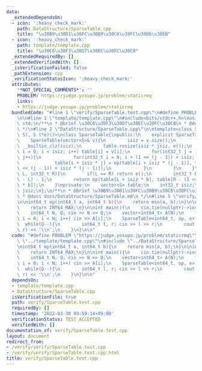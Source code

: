 ```yaml
---
data:
  _extendedDependsOn:
  - icon: ':heavy_check_mark:'
    path: DataStructure/SparseTable.cpp
    title: "\u30B9\u30D1\u30FC\u30B9\u30C6\u30FC\u30D6\u30EB"
  - icon: ':heavy_check_mark:'
    path: template/template.cpp
    title: "\u30C6\u30F3\u30D7\u30EC\u30FC\u30C8"
  _extendedRequiredBy: []
  _extendedVerifiedWith: []
  _isVerificationFailed: false
  _pathExtension: cpp
  _verificationStatusIcon: ':heavy_check_mark:'
  attributes:
    '*NOT_SPECIAL_COMMENTS*': ''
    PROBLEM: https://judge.yosupo.jp/problem/staticrmq
    links:
    - https://judge.yosupo.jp/problem/staticrmq
  bundledCode: "#line 1 \"verify/SparseTable.test.cpp\"\n#define PROBLEM \"https://judge.yosupo.jp/problem/staticrmq\"\
    \n\n#line 1 \"template/template.cpp\"\n#include<bits/stdc++.h>\nusing namespace\
    \ std;\n/**\n * @brief \u30C6\u30F3\u30D7\u30EC\u30FC\u30C8\n * @docs docs/template/template.md\n\
    \ */\n#line 2 \"DataStructure/SparseTable.cpp\"\n\ntemplate<class S, S (*op)(S,\
    \ S), S (*e)()>\nclass SparseTable{\npublic:\n    explicit SparseTable() = default;\n\
    \    SparseTable(vector<S>& v){\n        isiz = v.size();\n        jsiz = 32 -\
    \ __builtin_clz(isiz);\n        table.resize(isiz * jsiz, e());\n        for(int32_t\
    \ i = 0; i < isiz; i++) table[i] = v[i];\n        for(int32_t j = 1; j < jsiz;\
    \ j++){\n            for(int32_t i = 0; i + (1 << (j - 1)) < isiz; i++){\n   \
    \             table[i + isiz * j] = op(table[i + isiz * (j - 1)], table[i + (1\
    \ << (j - 1)) + isiz * (j - 1)]);\n            }\n        }\n    }\n    S fold(int32_t\
    \ L, int32_t R){\n        if(L == R) return e();\n        int32_t b = 32 - __builtin_clz(R\
    \ - L) - 1;\n        return op(table[L + isiz * b], table[R - (1 << b) + isiz\
    \ * b]);\n    }\nprivate:\n    vector<S> table;\n    int32_t isiz;\n    int32_t\
    \ jsiz;\n};\n/**\n * @brief \u30B9\u30D1\u30FC\u30B9\u30C6\u30FC\u30D6\u30EB\n\
    \ * @docs docs/DataStructure/SparseTable.md\n */\n#line 5 \"verify/SparseTable.test.cpp\"\
    \n\nint64_t op(int64_t a, int64_t b){\n    return min(a, b);\n}\n\nint64_t e(){\n\
    \    return INT64_MAX;\n}\n\nint main(){\n    cin.tie(nullptr)->ios::sync_with_stdio(false);\n\
    \    int64_t N, Q; cin >> N >> Q;\n    vector<int64_t> A(N);\n    for(int64_t\
    \ i = 0; i < N; i++) cin >> A[i];\n    SparseTable<int64_t, op, e> sp(A);\n  \
    \  while(Q--){\n        int64_t l, r; cin >> l >> r;\n        cout << sp.fold(l,\
    \ r) << '\\n';\n    }\n}\n\n"
  code: "#define PROBLEM \"https://judge.yosupo.jp/problem/staticrmq\"\n\n#include\
    \ \"../template/template.cpp\"\n#include \"../DataStructure/SparseTable.cpp\"\n\
    \nint64_t op(int64_t a, int64_t b){\n    return min(a, b);\n}\n\nint64_t e(){\n\
    \    return INT64_MAX;\n}\n\nint main(){\n    cin.tie(nullptr)->ios::sync_with_stdio(false);\n\
    \    int64_t N, Q; cin >> N >> Q;\n    vector<int64_t> A(N);\n    for(int64_t\
    \ i = 0; i < N; i++) cin >> A[i];\n    SparseTable<int64_t, op, e> sp(A);\n  \
    \  while(Q--){\n        int64_t l, r; cin >> l >> r;\n        cout << sp.fold(l,\
    \ r) << '\\n';\n    }\n}\n\n"
  dependsOn:
  - template/template.cpp
  - DataStructure/SparseTable.cpp
  isVerificationFile: true
  path: verify/SparseTable.test.cpp
  requiredBy: []
  timestamp: '2022-03-30 09:59:14+09:00'
  verificationStatus: TEST_ACCEPTED
  verifiedWith: []
documentation_of: verify/SparseTable.test.cpp
layout: document
redirect_from:
- /verify/verify/SparseTable.test.cpp
- /verify/verify/SparseTable.test.cpp.html
title: verify/SparseTable.test.cpp
---
```

